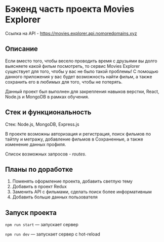# Бэкенд часть проекта Movies Explorer

Ссылка на API - https://movies.explorer.api.nomoredomains.xyz

## Описание

Если вместо того, чтобы весело проводить время с друзьями вы долго выясняете какой фильм посмотреть, то сервис Movies Explorer существует для того, чтобы у вас не было такой проблемы! С помощью данного приложения у вас будет возможность найти фильм, а также сохранить его в любимых для того, чтобы не потерять. 

Данный проект был выполнен для закрепления навыков верстки, React, Node.js и MongoDB в рамках обучения. 

## Стек и функциональность

Стек: Node.js, MongoDB, Express.js

В проекте возможны авторизация и регистрация, поиск фильмов по тайтлу и метражу, добавление фильмов в Сохраненные, а также изменение данных профиля.

Список возможных запросов - *routes*.

## Планы по доработке

1. Поменять оформление проекта, добавить светлую тему
2. Добавить в проект Redux
3. Заменить API с фильмами, сделать поиск более информативным
4. Добавить больше данных пользователя

## Запуск проекта
`npm run start` — запускает сервер

`npm run dev` — запускает сервер с hot-reload
